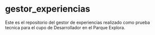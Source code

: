 # gestor_experiencias
Este es el repositorio del gestor de experiencias realizado como prueba tecnica para el cupo de Desarrollador en el Parque Explora.
